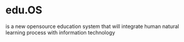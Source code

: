 edu.OS
======

is a new opensource education system that will integrate human natural learning process with information technology 
